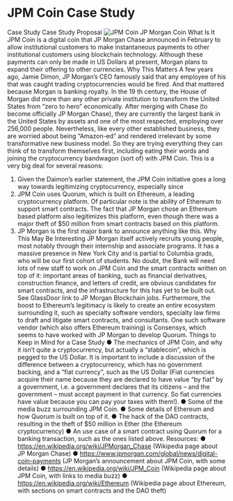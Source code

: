 # JPM Coin Case Study
Case Study
Case Study Proposal
![JPM Coin](/Users/luisaguilar/Desktop/ClassActivity-CaseStudy/jpm-coin-cryptocurrency.jpeg)
JP Morgan Coin
What Is It
JPM Coin is a digital coin that JP Morgan Chase announced in February to allow institutional customers
to make instantaneous payments to other institutional customers using blockchain technology. Although
these payments can only be made in US Dollars at present, Morgan plans to expand their offering to other
currencies.
Why This Matters
A few years ago, Jamie Dimon, JP Morgan’s CEO famously said that any employee of his that was
caught trading cryptocurrencies would be fired. And that mattered because Morgan is banking royalty. In
the 19
th century, the House of Morgan did more than any other private institution to transform the United
States from “zero to hero” economically. After merging with Chase (to become officially JP Morgan
Chase), they are currently the largest bank in the United States by assets and one of the most respected,
employing over 256,000 people.
Nevertheless, like every other established business, they are worried about being “Amazon-ed” and
rendered irrelevant by some transformative new business model. So they are trying everything they can
think of to transform themselves first, including eating their words and joining the cryptocurrency
bandwagon (sort of) with JPM Coin.
This is a very big deal for several reasons:
1. Given the Daimon’s earlier statement, the JPM Coin initiative goes a long way towards
legitimizing cryptocurrency, especially since
2. JPM Coin uses Quorum, which is built on Ethereum, a leading cryptocurrency platform. Of
particular note is the ability of Ethereum to support smart contracts. The fact that JP Morgan
chose an Ethereum based platform also legitimizes this platform, even though there was a major
theft of $50 million from smart contracts based on this platform.
3. JP Morgan is the first major bank to announce anything like this.
Why This May Be Interesting
JP Morgan itself actively recruits young people, most notably through their internship and associate
programs. It has a massive presence in New York City and is partial to Columbia grads, who will be our
first cohort of students. No doubt, the Bank will need lots of new staff to work on JPM Coin and the
smart contracts written on top of it: important areas of banking, such as financial derivatives, construction
finance, and letters of credit, are obvious candidates for smart contracts, and the infrastructure for this has
yet to be built out. See GlassDoor link to JP Morgan Blockchain jobs.
Furthermore, the boost to Ethereum’s legitimacy is likely to create an entire ecosystem surrounding it,
such as specialty software vendors, specialty law firms to draft and litigate smart contracts, and
consultants. One such software vendor (which also offers Ethereum training) is Consensys, which seems
to have worked with JP Morgan to develop Quorum.
Things to Keep in Mind for a Case Study
● The mechanics of JPM Coin, and why it isn’t quite a cryptocurrency, but actually a “stablecoin”,
which is pegged to the US Dollar. It is important to include a discussion of the difference
between a cryptocurrency, which has no government backing, and a “fiat currency”, such as the
US Dollar (Fiat currencies acquire their name because they are declared to have value “by fiat”
by a government, i.e. a government declares that its citizens – and the government – must accept
payment in that currency. So fiat currencies have value because you can pay your taxes with
them!).
● Some of the media buzz surrounding JPM Coin.
● Some details of Ethereum and how Quorum is built on top of it.
● The hack of the DAO contracts, resulting in the theft of $50 million in Ether (the Ethereum
cryptocurrency)
● An use case of a smart contract using Quorum for a banking transaction, such as the ones listed
above.
Resources:
● https://en.wikipedia.org/wiki/JPMorgan_Chase (Wikipedia page about JP Morgan Chase)
● https://www.jpmorgan.com/global/news/digital-coin-payments (JP Morgan’s announcement
about JPM Coin, with some details)
● https://en.wikipedia.org/wiki/JPM_Coin (Wikipedia page about JPM Coin, with links to media
buzz)
● https://en.wikipedia.org/wiki/Ethereum (Wikipedia page about Ethereum, with sections on smart
contracts and the DAO theft)